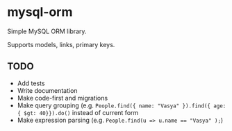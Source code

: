 mysql-orm
=========

Simple MySQL ORM library.

Supports models, links, primary keys.

TODO 
----

* Add tests
* Write documentation
* Make code-first and migrations
* Make query grouping (e.g. ``` People.find({ name: "Vasya" }).find({ age: { $gt: 40}}).do() ``` instead of current form
* Make expression parsing (e.g. ``` People.find(u => u.name == "Vasya" ); ```)

